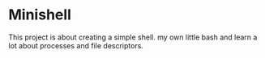# Minishell
This project is about creating a simple shell. my own little bash and  learn a lot about processes and file descriptors.
